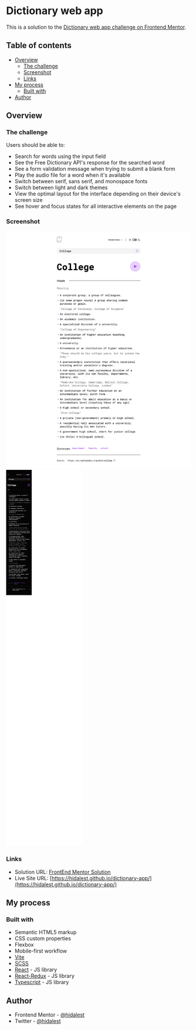 # Dictionary web app

This is a solution to the [Dictionary web app challenge on Frontend Mentor](https://www.frontendmentor.io/challenges/dictionary-web-app-h5wwnyuKFL).

## Table of contents

- [Overview](#overview)
  - [The challenge](#the-challenge)
  - [Screenshot](#screenshot)
  - [Links](#links)
- [My process](#my-process)
  - [Built with](#built-with)
- [Author](#author)

## Overview

### The challenge

Users should be able to:

- Search for words using the input field
- See the Free Dictionary API's response for the searched word
- See a form validation message when trying to submit a blank form
- Play the audio file for a word when it's available
- Switch between serif, sans serif, and monospace fonts
- Switch between light and dark themes
- View the optimal layout for the interface depending on their device's screen size
- See hover and focus states for all interactive elements on the page

### Screenshot

![screenshot1](./screenshot1.png)
![screenshot2](./screenshot2.png)

### Links

- Solution URL: [FrontEnd Mentor Solution](https://www.frontendmentor.io/solutions/dictionary-app-with-typescript-and-redux-eBlEscxcv5)
- Live Site URL: [https://hidalest.github.io/dictionary-app/](https://hidalest.github.io/dictionary-app/)

## My process

### Built with

- Semantic HTML5 markup
- CSS custom properties
- Flexbox
- Mobile-first workflow
- [Vite](https://vitejs.dev/guide/)
- [SCSS](https://sass-lang.com/)
- [React](https://reactjs.org/) - JS library
- [React-Redux](https://react-redux.js.org/) - JS library
- [Typescript](https://www.typescriptlang.org/) - JS library

## Author

- Frontend Mentor - [@hidalest](https://www.frontendmentor.io/profile/hidalest)
- Twitter - [@hidalest](https://www.twitter.com/hidalest)
